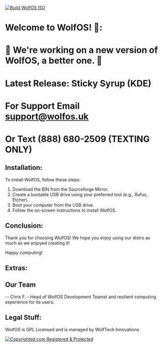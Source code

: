 [![Build WolfOS ISO](https://github.com/WolfTech-Innovations/WolfOS/actions/workflows/build.yaml/badge.svg)](https://github.com/WolfTech-Innovations/WolfOS/actions/workflows/build.yaml)
# Welcome to WolfOS! 🐺:
# 🚧 **We're working on a new version of WolfOS, a better one.** 🚧
# Latest Release: Sticky Syrup (KDE)
# For Support Email [support@wolfos.uk](mailto:support@wolfos.uk)
# Or Text (888) 680-2509 (TEXTING ONLY)

## Installation:

To install WolfOS, follow these steps:

1. Download the BIN from the Sourceforge Mirror.
2. Create a bootable USB drive using your preferred tool (e.g., Rufus, Etcher).
3. Boot your computer from the USB drive.
4. Follow the on-screen instructions to install WolfOS.

## Conclusion:

Thank you for choosing WolfOS! We hope you enjoy using our distro as much as we enjoyed creating it!

Happy computing!

## Extras: 

## Our Team

-- Chris F. - Head of WolfOS Development Teamst and resilient computing experience for its users.

## Legal Stuff:

WolfOS is GPL Licensed and is managed by WolfTech Innovations

[![Copyrighted.com Registered & Protected](https://static.copyrighted.com/badges/125x75/04.png)](https://app.copyrighted.com/work/GW0cSbajaE2ZDg9X "Copyrighted.com Registered & Protected")

